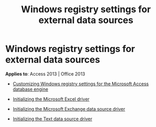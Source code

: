 ﻿---
title: Windows registry settings for external data sources
TOCTitle: Windows registry settings for external data sources
ms:assetid: bfd5e88e-3a0b-41e5-8a0d-9dd34ac6cbd3
ms:mtpsurl: https://msdn.microsoft.com/library/Dn161249(v=office.15)
ms:contentKeyID: 52074216
ms.date: 09/18/2015
mtps_version: v=office.15
---

# Windows registry settings for external data sources

**Applies to**: Access 2013 | Office 2013

- [Customizing Windows registry settings for the Microsoft Access database engine](customizing-windows-registry-settings-for-the-microsoft-access-database-engine.md)

- [Initializing the Microsoft Excel driver](initializing-the-microsoft-excel-driver.md)

- [Initializing the Microsoft Exchange data source driver](initializing-the-microsoft-exchange-data-source-driver.md)

- [Initializing the Text data source driver](initializing-the-text-data-source-driver.md)


